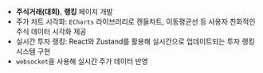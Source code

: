 - **주식거래(대회)**, **랭킹** 페이지 개발
- 주가 차트 시각화:
`ECharts` 라이브러리로 캔들차트, 이동평균선 등 사용자 친화적인 주식 데이터 시각화 제공
- 실시간 투자 랭킹: React와 Zustand를 활용해 실시간으로 업데이트되는 투자 랭킹 시스템 구현
- `websocket`을 사용해 실시간 주가 데이터 반영